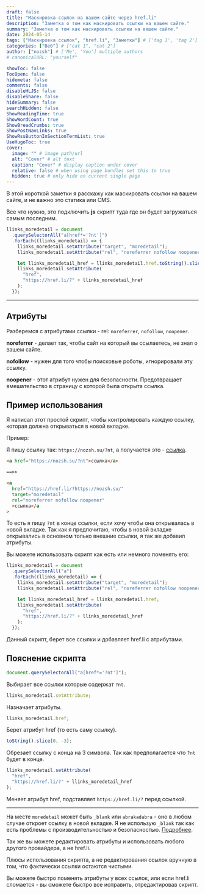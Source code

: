 ```yaml
---
draft: false
title: "Маскировка ссылок на вашем сайте через href.li"
description: "Заметка о том как маскировать ссылки на вашем сайте."
summary: "Заметка о том как маскировать ссылки на вашем сайте."
date: 2024-05-14
tags: ["Маскировка ссылок", "href.li", "Заметки"] # ['tag 1', 'tag 2']
categories: ["Веб"] # ["cat 1", "cat 2"]
author: ["nozsh"] # ['Me', 'You'] multiple authors
# canonicalURL: "yourself"

showToc: false
TocOpen: false
hidemeta: false
comments: false
disableHLJS: false
disableShare: false
hideSummary: false
searchHidden: false
ShowReadingTime: true
ShowWordCount: true
ShowBreadCrumbs: true
ShowPostNavLinks: true
ShowRssButtonInSectionTermList: true
UseHugoToc: true
cover:
  image: "" # image path/url
  alt: "Cover" # alt text
  caption: "Cover" # display caption under cover
  relative: false # when using page bundles set this to true
  hidden: true # only hide on current single page
---
```


В этой короткой заметки я расскажу как маскировать ссылки на вашем сайте, и не важно это статика или CMS.

Все что нужно, это подключить **js** скрипт туда где он будет загружаться самым последним.

```js
llinks_moredetail = document
  .querySelectorAll("a[href*='?nt']")
  .forEach((llinks_moredetail) => {
    llinks_moredetail.setAttribute("target", "moredetail");
    llinks_moredetail.setAttribute("rel", "noreferrer nofollow noopener");

    let llinks_moredetail_href = llinks_moredetail.href.toString().slice(0, -3);
    llinks_moredetail.setAttribute(
      "href",
      "https://href.li/?" + llinks_moredetail_href
    );
  });
```

---

## Атрибуты

Разберемся с атрибутами ссылки - rel: `noreferrer`, `nofollow`, `noopener`.

**noreferrer** - делает так, чтобы сайт на который вы ссылаетесь, не знал о вашем сайте.

**nofollow** - нужен для того чтобы поисковые роботы, игнорировали эту ссылку.

**noopener** - этот атрибут нужен для безопасности. Предотвращает вмешательство в страницу с которой была открыта ссылка.

## Пример использования

Я написал этот простой скрипт, чтобы контролировать каждую ссылку, которая должна открываться в новой вкладке.

Пример:

Я пишу ссылку так: `https://nozsh.su/?nt`, а получается это - [ссылка](https://nozsh.su/?nt).

```html
<a href="https://nozsh.su/?nt">ссылка</a>

==>>

<a
  href="https://href.li/?https://nozsh.su/"
  target="moredetail"
  rel="noreferrer nofollow noopener"
  >ссылка</a
>
```

То есть я пишу `?nt` в конце ссылки, если хочу чтобы она открывалась в новой вкладке. Так как я предпочитаю, чтобы в новой вкладке открывались в основном только внешние ссылки, я так же добавил атрибуты.

Вы можете использовать скрипт как есть или немного поменять его:

```js
llinks_moredetail = document
  .querySelectorAll("a")
  .forEach((llinks_moredetail) => {
    llinks_moredetail.setAttribute("target", "moredetail");
    llinks_moredetail.setAttribute("rel", "noreferrer nofollow noopener");

    let llinks_moredetail_href = llinks_moredetail.href;
    llinks_moredetail.setAttribute(
      "href",
      "https://href.li/?" + llinks_moredetail_href
    );
  });
```

Данный скрипт, берет все ссылки и добавляет href.li с атрибутами.

## Пояснение скрипта

```js
document.querySelectorAll("a[href*='?nt']");
```

Выбирает все ссылки которые содержат `?nt`.

```js
llinks_moredetail.setAttribute;
```

Назначает атрибуты.

```js
llinks_moredetail.href;
```

Берет атрибут href (то есть саму ссылку).

```js
toString().slice(0, -3);
```

Обрезает ссылку с конца на 3 символа. Так как предполагается что `?nt` будет в конце.

```js
llinks_moredetail.setAttribute(
  "href",
  "https://href.li/?" + llinks_moredetail_href
);
```

Меняет атрибут href, подставляет `https://href.li/?` перед ссылкой.

---

На месте `moredetail` может быть `_blank` или `abrakadabra` - оно в любом случае откроет ссылку в новой вкладке. Я не использую `_blank` так как есть проблемы с производительностью и безопасностью. [Подробнее](https://www.searchenginejournal.com/blank-link-attribute/435883/?nt).

Так же вы можете редактировать атрибуты и использовать любого другого провайдера, а не href.li.

Плюсы использования скрипта, а не редактирования ссылок вручную в том, что фактически ссылки остаются чистыми.

Вы можете быстро поменять атрибуты у всех ссылок, или если href.li сломается - вы сможете быстро все исправить, отредактировав скрипт.
